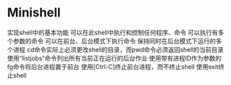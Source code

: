 # Minishell
实现shell中的基本功能
可以在此shell中执行和控制任何程序、命令
可以执行有多个参数的命令
可以在前台、后台模式下执行命令
保持同时在后台模式下运行的多个进程
cd命令实际上必须更改shell的目录，而pwd命令必须返回shell的当前目录
使用“listjobs”命令列出所有当前正在运行的后台作业
使用带有进程ID作为参数的fg命令将后台进程置于前台
使用[Ctrl-C]终止前台进程，而不终止shell
使用exit终止shell
